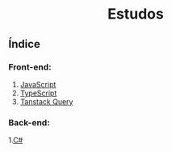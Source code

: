 <div align="center">

# Estudos

</div>

## Índice
### Front-end:
1. [JavaScript](./front-end/javascript/)
2. [TypeScript](./front-end/typescript/)
3. [Tanstack Query](./front-end/tanstack-query/)

### Back-end:
1.[C#](./back-end/C#/)